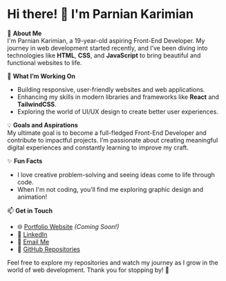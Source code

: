 # Hi there! 👋 I'm Parnian Karimian

🌟 **About Me**  
I'm Parnian Karimian, a 19-year-old aspiring Front-End Developer. My journey in web development started recently, and I’ve been diving into technologies like **HTML**, **CSS**, and **JavaScript** to bring beautiful and functional websites to life.

🚀 **What I’m Working On**  
- Building responsive, user-friendly websites and web applications.
- Enhancing my skills in modern libraries and frameworks like **React** and **TailwindCSS**.
- Exploring the world of UI/UX design to create better user experiences.

💡 **Goals and Aspirations**  
My ultimate goal is to become a full-fledged Front-End Developer and contribute to impactful projects. I’m passionate about creating meaningful digital experiences and constantly learning to improve my craft.

✨ **Fun Facts**  
- I love creative problem-solving and seeing ideas come to life through code.
- When I'm not coding, you’ll find me exploring graphic design and animation!

📫 **Get in Touch**  
- 🌐 [Portfolio Website](#) _(Coming Soon!)_
- 🔗 [LinkedIn](https://www.linkedin.com/in/parnian-karimian-a73855285?utm_source=share&utm_campaign=share_via&utm_content=profile&utm_medium=ios_app) 
- 📩 [Email Me](mailto:parniankarimian2005@gmail.com)
- 🌟 [GitHub Repositories](https://github.com/parniankarimian)

Feel free to explore my repositories and watch my journey as I grow in the world of web development. Thank you for stopping by! 🙌

